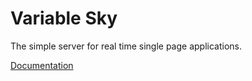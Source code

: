 # Variable Sky

The simple server for real time single page applications.

[Documentation](http://wballard.github.io/VariableSky)

